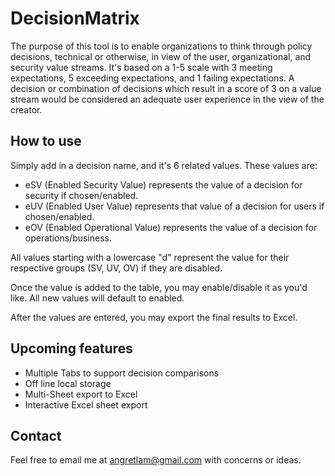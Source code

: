 # DecisionMatrix

The purpose of this tool is to enable organizations to think through policy decisions, technical or otherwise, in view of the user, organizational, and security value streams. It's based on a 1-5 scale with 3 meeting expectations, 5 exceeding expectations, and 1 failing expectations. A decision or combination of decisions which result in a score of 3 on a value stream would be considered an adequate user experience in the view of the creator.

## How to use

Simply add in a decision name, and it's 6 related values. These values are:

* eSV (Enabled Security Value) represents the value of a decision for security if chosen/enabled.
* eUV (Enabled User Value) represents that value of a decision for users if chosen/enabled.
* eOV (Enabled Operational Value) represents the value of a decision for operations/business.

All values starting with a lowercase "d" represent the value for their respective groups (SV, UV, OV) if they are disabled.

Once the value is added to the table, you may enable/disable it as you'd like. All new values will default to enabled.

After the values are entered, you may export the final results to Excel. 

## Upcoming features

* Multiple Tabs to support decision comparisons
* Off line local storage
* Multi-Sheet export to Excel
* Interactive Excel sheet export

## Contact

Feel free to email me at angretlam@gmail.com with concerns or ideas.
